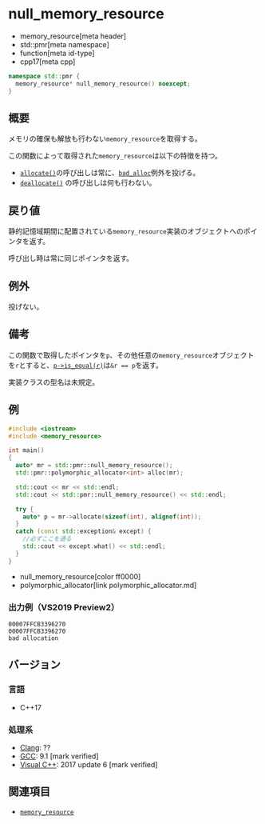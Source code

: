 # null_memory_resource
* memory_resource[meta header]
* std::pmr[meta namespace]
* function[meta id-type]
* cpp17[meta cpp]

```cpp
namespace std::pmr {
  memory_resource* null_memory_resource() noexcept;
}
```

## 概要
メモリの確保も解放も行わない`memory_resource`を取得する。

この関数によって取得された`memory_resource`は以下の特徴を持つ。

- [`allocate()`](memory_resource/allocate.md)の呼び出しは常に、[`bad_alloc`](/reference/new/bad_alloc.md)例外を投げる。
- [`deallocate()`](memory_resource/deallocate.md) の呼び出しは何も行わない。

## 戻り値
静的記憶域期間に配置されている`memory_resource`実装のオブジェクトへのポインタを返す。

呼び出し時は常に同じポインタを返す。

## 例外
投げない。

## 備考
この関数で取得したポインタを`p`、その他任意の`memory_resource`オブジェクトを`r`とすると、[`p->is_equal(r)`](memory_resource/is_equal.md)は`&r == p`を返す。

実装クラスの型名は未規定。

## 例
```cpp example
#include <iostream>
#include <memory_resource>

int main()
{
  auto* mr = std::pmr::null_memory_resource();
  std::pmr::polymorphic_allocator<int> alloc(mr);

  std::cout << mr << std::endl;
  std::cout << std::pmr::null_memory_resource() << std::endl;

  try {
    auto* p = mr->allocate(sizeof(int), alignof(int));
  }
  catch (const std::exception& except) {
    //必ずここを通る
    std::cout << except.what() << std::endl;
  }
}
```
* null_memory_resource[color ff0000]
* polymorphic_allocator[link polymorphic_allocator.md]

### 出力例（VS2019 Preview2）
```
00007FFCB3396270
00007FFCB3396270
bad allocation
```

## バージョン
### 言語
- C++17

### 処理系
- [Clang](/implementation.md#clang): ??
- [GCC](/implementation.md#gcc): 9.1 [mark verified]
- [Visual C++](/implementation.md#visual_cpp): 2017 update 6 [mark verified]

## 関連項目
- [`memory_resource`](memory_resource.md)
